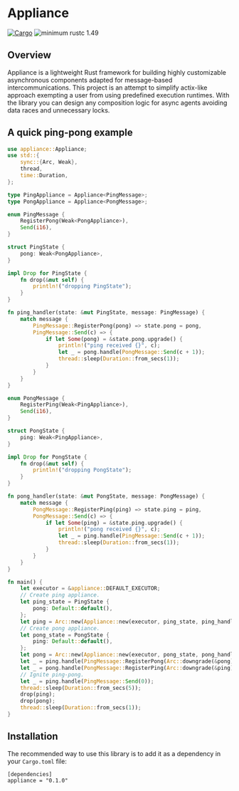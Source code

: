 # Appliance

[![Cargo](https://img.shields.io/crates/v/appliance.svg)](https://crates.io/crates/appliance)
![minimum rustc 1.49](https://img.shields.io/badge/rustc-1.49+-red.svg)

## Overview

Appliance is a lightweight Rust framework for building highly customizable asynchronous components adapted for message-based intercommunications. This project is an attempt to simplify actix-like approach exempting a user from using predefined execution runtimes. With the library you can design any composition logic for async agents avoiding data races and unnecessary locks.

## A quick ping-pong example

```rust
use appliance::Appliance;
use std::{
    sync::{Arc, Weak},
    thread,
    time::Duration,
};

type PingAppliance = Appliance<PingMessage>;
type PongAppliance = Appliance<PongMessage>;

enum PingMessage {
    RegisterPong(Weak<PongAppliance>),
    Send(i16),
}

struct PingState {
    pong: Weak<PongAppliance>,
}

impl Drop for PingState {
    fn drop(&mut self) {
        println!("dropping PingState");
    }
}

fn ping_handler(state: &mut PingState, message: PingMessage) {
    match message {
        PingMessage::RegisterPong(pong) => state.pong = pong,
        PingMessage::Send(c) => {
            if let Some(pong) = &state.pong.upgrade() {
                println!("ping received {}", c);
                let _ = pong.handle(PongMessage::Send(c + 1));
                thread::sleep(Duration::from_secs(1));
            }
        }
    }
}

enum PongMessage {
    RegisterPing(Weak<PingAppliance>),
    Send(i16),
}

struct PongState {
    ping: Weak<PingAppliance>,
}

impl Drop for PongState {
    fn drop(&mut self) {
        println!("dropping PongState");
    }
}

fn pong_handler(state: &mut PongState, message: PongMessage) {
    match message {
        PongMessage::RegisterPing(ping) => state.ping = ping,
        PongMessage::Send(c) => {
            if let Some(ping) = &state.ping.upgrade() {
                println!("pong received {}", c);
                let _ = ping.handle(PingMessage::Send(c + 1));
                thread::sleep(Duration::from_secs(1));
            }
        }
    }
}

fn main() {
    let executor = &appliance::DEFAULT_EXECUTOR;
    // Create ping appliance.
    let ping_state = PingState {
        pong: Default::default(),
    };
    let ping = Arc::new(Appliance::new(executor, ping_state, ping_handler, None));
    // Create pong appliance.
    let pong_state = PongState {
        ping: Default::default(),
    };
    let pong = Arc::new(Appliance::new(executor, pong_state, pong_handler, None));
    let _ = ping.handle(PingMessage::RegisterPong(Arc::downgrade(&pong)));
    let _ = pong.handle(PongMessage::RegisterPing(Arc::downgrade(&ping)));
    // Ignite ping-pong.
    let _ = ping.handle(PingMessage::Send(0));
    thread::sleep(Duration::from_secs(5));
    drop(ping);
    drop(pong);
    thread::sleep(Duration::from_secs(1));
}
```

## Installation

The recommended way to use this library is to add it as a dependency in your `Cargo.toml` file:

```
[dependencies]
appliance = "0.1.0"
```
